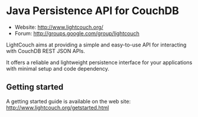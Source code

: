 Java Persistence API for CouchDB
================================

* Website:   <http://www.lightcouch.org/>
* Forum: <http://groups.google.com/group/lightcouch>

LightCouch aims at providing a simple and easy-to-use API for interacting with CouchDB REST JSON APIs. 

It offers a reliable and lightweight persistence interface for your applications with minimal setup and code dependency.

Getting started
---------------
A getting started guide is available on the web site: <http://www.lightcouch.org/getstarted.html>


